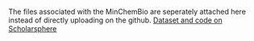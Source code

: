 The files associated with the MinChemBio are seperately attached here instead of directly uploading on the github.
[Dataset and code on Scholarsphere](https://doi.org/10.26207/tbg0-gr88)
